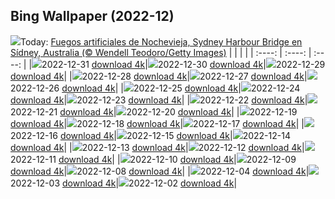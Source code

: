 ## Bing Wallpaper (2022-12)
![](https://global.bing.com/th?id=OHR.SydneyNYE_ES-ES6840908989_UHD.jpg&w=1000)Today: [Fuegos artificiales de Nochevieja, Sydney Harbour Bridge en Sídney, Australia (© Wendell Teodoro/Getty Images)](https://global.bing.com/th?id=OHR.SydneyNYE_ES-ES6840908989_UHD.jpg)
|      |      |      |
| :----: | :----: | :----: |
|![](https://global.bing.com/th?id=OHR.SydneyNYE_ES-ES6840908989_UHD.jpg&pid=hp&w=384&h=216&rs=1&c=4)2022-12-31 [download 4k](https://global.bing.com/th?id=OHR.SydneyNYE_ES-ES6840908989_UHD.jpg)|![](https://global.bing.com/th?id=OHR.ChalkRock_ES-ES6427358574_UHD.jpg&pid=hp&w=384&h=216&rs=1&c=4)2022-12-30 [download 4k](https://global.bing.com/th?id=OHR.ChalkRock_ES-ES6427358574_UHD.jpg)|![](https://global.bing.com/th?id=OHR.ButterflyEffect_ES-ES0169955437_UHD.jpg&pid=hp&w=384&h=216&rs=1&c=4)2022-12-29 [download 4k](https://global.bing.com/th?id=OHR.ButterflyEffect_ES-ES0169955437_UHD.jpg)|
|![](https://global.bing.com/th?id=OHR.ChiesaBianca_ES-ES9873788622_UHD.jpg&pid=hp&w=384&h=216&rs=1&c=4)2022-12-28 [download 4k](https://global.bing.com/th?id=OHR.ChiesaBianca_ES-ES9873788622_UHD.jpg)|![](https://global.bing.com/th?id=OHR.BlueLagoon_ES-ES9544987436_UHD.jpg&pid=hp&w=384&h=216&rs=1&c=4)2022-12-27 [download 4k](https://global.bing.com/th?id=OHR.BlueLagoon_ES-ES9544987436_UHD.jpg)|![](https://global.bing.com/th?id=OHR.BeverleyWestwood_ES-ES9069031217_UHD.jpg&pid=hp&w=384&h=216&rs=1&c=4)2022-12-26 [download 4k](https://global.bing.com/th?id=OHR.BeverleyWestwood_ES-ES9069031217_UHD.jpg)|
|![](https://global.bing.com/th?id=OHR.ChristmasSouvenir_ES-ES8643575572_UHD.jpg&pid=hp&w=384&h=216&rs=1&c=4)2022-12-25 [download 4k](https://global.bing.com/th?id=OHR.ChristmasSouvenir_ES-ES8643575572_UHD.jpg)|![](https://global.bing.com/th?id=OHR.AmalgaTree_ES-ES7791363224_UHD.jpg&pid=hp&w=384&h=216&rs=1&c=4)2022-12-24 [download 4k](https://global.bing.com/th?id=OHR.AmalgaTree_ES-ES7791363224_UHD.jpg)|![](https://global.bing.com/th?id=OHR.GentooGrievances_ES-ES7228528863_UHD.jpg&pid=hp&w=384&h=216&rs=1&c=4)2022-12-23 [download 4k](https://global.bing.com/th?id=OHR.GentooGrievances_ES-ES7228528863_UHD.jpg)|
|![](https://global.bing.com/th?id=OHR.TreeGaleriesLafayette_ES-ES6307542465_UHD.jpg&pid=hp&w=384&h=216&rs=1&c=4)2022-12-22 [download 4k](https://global.bing.com/th?id=OHR.TreeGaleriesLafayette_ES-ES6307542465_UHD.jpg)|![](https://global.bing.com/th?id=OHR.SolarHalo_ES-ES5785722948_UHD.jpg&pid=hp&w=384&h=216&rs=1&c=4)2022-12-21 [download 4k](https://global.bing.com/th?id=OHR.SolarHalo_ES-ES5785722948_UHD.jpg)|![](https://global.bing.com/th?id=OHR.PalaceBelvedere_ES-ES5391422631_UHD.jpg&pid=hp&w=384&h=216&rs=1&c=4)2022-12-20 [download 4k](https://global.bing.com/th?id=OHR.PalaceBelvedere_ES-ES5391422631_UHD.jpg)|
|![](https://global.bing.com/th?id=OHR.WinterberryBush_ES-ES4974421640_UHD.jpg&pid=hp&w=384&h=216&rs=1&c=4)2022-12-19 [download 4k](https://global.bing.com/th?id=OHR.WinterberryBush_ES-ES4974421640_UHD.jpg)|![](https://global.bing.com/th?id=OHR.SouthBeach_ES-ES4553676114_UHD.jpg&pid=hp&w=384&h=216&rs=1&c=4)2022-12-18 [download 4k](https://global.bing.com/th?id=OHR.SouthBeach_ES-ES4553676114_UHD.jpg)|![](https://global.bing.com/th?id=OHR.GlacierGoats_ES-ES4078717815_UHD.jpg&pid=hp&w=384&h=216&rs=1&c=4)2022-12-17 [download 4k](https://global.bing.com/th?id=OHR.GlacierGoats_ES-ES4078717815_UHD.jpg)|
|![](https://global.bing.com/th?id=OHR.AtlantaLights_ES-ES3569285522_UHD.jpg&pid=hp&w=384&h=216&rs=1&c=4)2022-12-16 [download 4k](https://global.bing.com/th?id=OHR.AtlantaLights_ES-ES3569285522_UHD.jpg)|![](https://global.bing.com/th?id=OHR.Borovets_ES-ES6258199068_UHD.jpg&pid=hp&w=384&h=216&rs=1&c=4)2022-12-15 [download 4k](https://global.bing.com/th?id=OHR.Borovets_ES-ES6258199068_UHD.jpg)|![](https://global.bing.com/th?id=OHR.GranParadiso100th_ES-ES6106804343_UHD.jpg&pid=hp&w=384&h=216&rs=1&c=4)2022-12-14 [download 4k](https://global.bing.com/th?id=OHR.GranParadiso100th_ES-ES6106804343_UHD.jpg)|
|![](https://global.bing.com/th?id=OHR.InstagramHallstatt_ES-ES5300703057_UHD.jpg&pid=hp&w=384&h=216&rs=1&c=4)2022-12-13 [download 4k](https://global.bing.com/th?id=OHR.InstagramHallstatt_ES-ES5300703057_UHD.jpg)|![](https://global.bing.com/th?id=OHR.PoinsettiaDay_ES-ES4711115538_UHD.jpg&pid=hp&w=384&h=216&rs=1&c=4)2022-12-12 [download 4k](https://global.bing.com/th?id=OHR.PoinsettiaDay_ES-ES4711115538_UHD.jpg)|![](https://global.bing.com/th?id=OHR.BuchsteinRossstein_ES-ES4202606737_UHD.jpg&pid=hp&w=384&h=216&rs=1&c=4)2022-12-11 [download 4k](https://global.bing.com/th?id=OHR.BuchsteinRossstein_ES-ES4202606737_UHD.jpg)|
|![](https://global.bing.com/th?id=OHR.SaltDesert_ES-ES3305729469_UHD.jpg&pid=hp&w=384&h=216&rs=1&c=4)2022-12-10 [download 4k](https://global.bing.com/th?id=OHR.SaltDesert_ES-ES3305729469_UHD.jpg)|![](https://global.bing.com/th?id=OHR.NorwayMuskox_ES-ES2799826785_UHD.jpg&pid=hp&w=384&h=216&rs=1&c=4)2022-12-09 [download 4k](https://global.bing.com/th?id=OHR.NorwayMuskox_ES-ES2799826785_UHD.jpg)|![](https://global.bing.com/th?id=OHR.FlorenceAerial_ES-ES2499177195_UHD.jpg&pid=hp&w=384&h=216&rs=1&c=4)2022-12-08 [download 4k](https://global.bing.com/th?id=OHR.FlorenceAerial_ES-ES2499177195_UHD.jpg)|
|![](https://global.bing.com/th?id=OHR.KilimanjaroElephants_ES-ES2070951469_UHD.jpg&pid=hp&w=384&h=216&rs=1&c=4)2022-12-04 [download 4k](https://global.bing.com/th?id=OHR.KilimanjaroElephants_ES-ES2070951469_UHD.jpg)|![](https://global.bing.com/th?id=OHR.MiamiDT_ES-ES6643861593_UHD.jpg&pid=hp&w=384&h=216&rs=1&c=4)2022-12-03 [download 4k](https://global.bing.com/th?id=OHR.MiamiDT_ES-ES6643861593_UHD.jpg)|![](https://global.bing.com/th?id=OHR.BraidedRiverDelta_ES-ES0904432715_UHD.jpg&pid=hp&w=384&h=216&rs=1&c=4)2022-12-02 [download 4k](https://global.bing.com/th?id=OHR.BraidedRiverDelta_ES-ES0904432715_UHD.jpg)|
